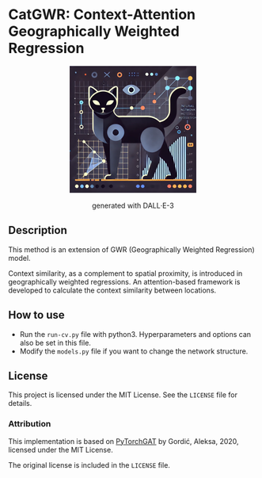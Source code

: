 # CatGWR: Context-Attention Geographically Weighted Regression

<div align="center">
<img alt="A flat design illustration of a sleek black cat as a mascot for a neural network model with an attention mechanism. The cat has minimalistic glowing eyes to symbolize focus and intelligence. Its body is stylized with simple geometric shapes, and subtle lines represent neural networks and connections. The background features abstract, flat map-like patterns and weighted grids to tie in geographically weighted regression. The color palette is modern, with dark and vibrant tones for contrast, emphasizing simplicity and clarity in the design." height="256" src="./figures/CatGWR_mascot.webp"/>  
  
generated with DALL‧E-3
</div>
  
## Description

This method is an extension of GWR (Geographically Weighted Regression) model. 

Context similarity, as a complement to spatial proximity, is introduced in geographically weighted regressions. An attention-based framework is developed to calculate the context similarity between locations.


## How to use

- Run the `run-cv.py` file with python3. Hyperparameters and options can also be set in this file.
- Modify the `models.py` file if you want to change the network structure. 

## License

This project is licensed under the MIT License. See the `LICENSE` file for details.

### Attribution
This implementation is based on [PyTorchGAT](https://github.com/gordicaleksa/pytorch-GAT) by Gordić, Aleksa, 2020, licensed under the MIT License. 

The original license is included in the `LICENSE` file.

